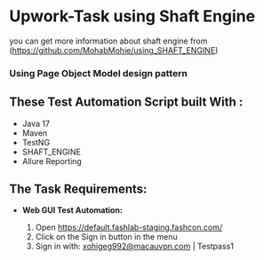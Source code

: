 # Upwork-Task using Shaft Engine

you can get more information about shaft engine from (https://github.com/MohabMohie/using_SHAFT_ENGINE)
### Using Page Object Model design pattern

## These Test Automation Script built With :

* Java 17
* Maven
* TestNG
* SHAFT_ENGINE
* Allure Reporting

## The Task Requirements:


* **Web GUI Test Automation:**

    1. Open https://default.fashlab-staging.fashcon.com/
    2. Click on the Sign in button in the menu
    3. Sign in with: xohigeg992@macauvpn.com | Testpass1
 
